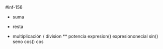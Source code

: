#inf-156
+  suma
-  resta
*  multiplicación
/ division
** potencia
expresion() expresiononecial
sin() seno
cos() cos
